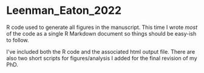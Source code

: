# Leenman_Eaton_2022
R code used to generate all figures in the manuscript. This time I wrote *most* of the code as a single R Markdown document so things should be easy-ish to follow. 

I've included both the R code and the associated html output file. There are also two short scripts for figures/analysis I added for the final revision of my PhD.
